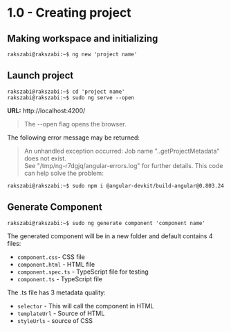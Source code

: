 # 1.0 - Creating project

## Making workspace and initializing

``` console
rakszabi@rakszabi:~$ ng new 'project name'
```

## Launch project

``` console
rakszabi@rakszabi:~$ cd 'project name'
rakszabi@rakszabi:~$ sudo ng serve --open
```

**URL:** http://localhost:4200/

> The --open flag opens the browser.

The following error message may be returned:

> An unhandled exception occurred: Job name "..getProjectMetadata" does not exist.<br>See "/tmp/ng-r7dgjq/angular-errors.log" for further details.
This code can help solve the problem:

``` console
rakszabi@rakszabi:~$ sudo npm i @angular-devkit/build-angular@0.803.24
```

## Generate Component

``` console
rakszabi@rakszabi:~$ sudo ng generate component 'component name'
```

The generated component will be in a new folder and default contains 4 files:

- `component.css`- CSS file
- `component.html` - HTML file
- `component.spec.ts` - TypeScript file for testing
- `component.ts` - TypeScript file

The .ts file has 3 metadata quality:
- `selector` - This will call the component in HTML
- `templateUrl` - Source of HTML
- `styleUrls` - source of CSS
